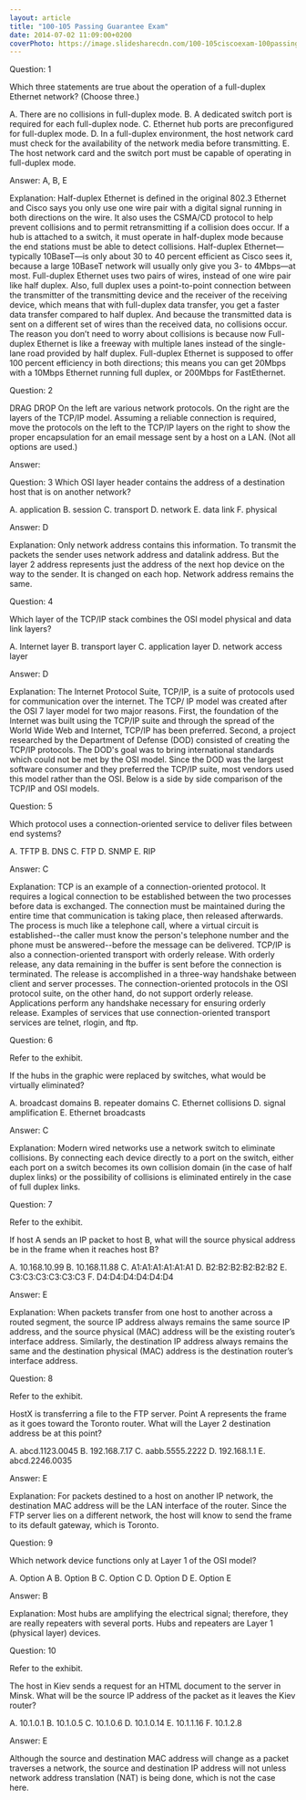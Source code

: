 ```yaml
---
layout: article
title: "100-105 Passing Guarantee Exam"
date: 2014-07-02 11:09:00+0200
coverPhoto: https://image.slidesharecdn.com/100-105ciscoexam-100passingguaranteewithlatestdemo-170530105821/95/100105-cisco-exam-100-passing-guarantee-with-latest-demo-1-638.jpg?cb=1496141942
---
```




Question: 1

Which three statements are true about the operation of a full-duplex Ethernet network? (Choose three.)

A. There are no collisions in full-duplex mode.
B. A dedicated switch port is required for each full-duplex node.
C. Ethernet hub ports are preconfigured for full-duplex mode.
D. In a full-duplex environment, the host network card must check for the availability of the network media before transmitting.
E. The host network card and the switch port must be capable of operating in full-duplex mode.

Answer: A, B, E 

Explanation:
Half-duplex Ethernet is defined in the original 802.3 Ethernet and Cisco says you only use one wire pair with a digital signal running in both directions on the wire. It also uses the CSMA/CD protocol to help prevent collisions and to permit retransmitting if a collision does occur. If a hub is attached to a switch, it must operate in half-duplex mode because the end stations must be able to detect collisions. Half-duplex Ethernet—typically 10BaseT—is only about 30 to 40 percent efficient as Cisco sees it, because a large 10BaseT network will usually only give you 3- to 4Mbps—at most.
Full-duplex Ethernet uses two pairs of wires, instead of one wire pair like half duplex. Also, full duplex uses a point-to-point connection between the transmitter of the transmitting device and the receiver of the receiving device, which means that with full-duplex data transfer, you get a faster data transfer compared to half duplex. And because the transmitted data is sent on a different set of wires than the received data, no collisions occur. The reason you don’t need to worry about collisions is because now Full-duplex Ethernet is like a freeway with multiple lanes instead of the single-lane road provided by half duplex. Full-duplex Ethernet is supposed to offer 100 percent efficiency in both directions; this means you can get 20Mbps with a 10Mbps Ethernet running full duplex, or 200Mbps for FastEthernet.

Question: 2

DRAG DROP
On the left are various network protocols. On the right are the layers of the TCP/IP model. Assuming a reliable connection is required, move the protocols on the left to the TCP/IP layers on the right to show the proper encapsulation for an email message sent by a host on a LAN. (Not all options are used.)

Answer: 

Question: 3
Which OSI layer header contains the address of a destination host that is on another network?

A. application
B. session
C. transport
D. network
E. data link
F. physical

Answer: D 

Explanation:
Only network address contains this information. To transmit the packets the sender uses network address and datalink address. But the layer 2 address represents just the address of the next hop device on the way to the sender. It is changed on each hop. Network address remains the same.

Question: 4

Which layer of the TCP/IP stack combines the OSI model physical and data link layers?

A. Internet layer
B. transport layer
C. application layer
D. network access layer

Answer: D 

Explanation:
The Internet Protocol Suite, TCP/IP, is a suite of protocols used for communication over the internet. The TCP/ IP model was created after the OSI 7 layer model for two major reasons. First, the foundation of the Internet was built using the TCP/IP suite and through the spread of the World Wide Web and Internet, TCP/IP has been preferred. Second, a project researched by the Department of Defense (DOD) consisted of creating the TCP/IP protocols. The DOD's goal was to bring international standards which could not be met by the OSI model.
Since the DOD was the largest software consumer and they preferred the TCP/IP suite, most vendors used this model rather than the OSI. Below is a side by side comparison of the TCP/IP and OSI models.

Question: 5

Which protocol uses a connection-oriented service to deliver files between end systems?

A. TFTP
B. DNS
C. FTP
D. SNMP
E. RIP

Answer: C 

Explanation:
TCP is an example of a connection-oriented protocol. It requires a logical connection to be established between the two processes before data is exchanged. The connection must be maintained during the entire time that communication is taking place, then released afterwards. The process is much like a telephone call, where a virtual circuit is established--the caller must know the person's telephone number and the phone must be answered--before the message can be delivered.
TCP/IP is also a connection-oriented transport with orderly release. With orderly release, any data remaining in the buffer is sent before the connection is terminated. The release is accomplished in a three-way handshake between client and server processes. The connection-oriented protocols in the OSI protocol suite, on the other hand, do not support orderly release. Applications perform any handshake necessary for ensuring orderly release.
Examples of services that use connection-oriented transport services are telnet, rlogin, and ftp.

Question: 6

Refer to the exhibit.

If the hubs in the graphic were replaced by switches, what would be virtually eliminated?

A. broadcast domains
B. repeater domains
C. Ethernet collisions
D. signal amplification
E. Ethernet broadcasts

Answer: C 

Explanation:
Modern wired networks use a network switch to eliminate collisions. By connecting each device directly to a port on the switch, either each port on a switch becomes its own collision domain (in the case of half duplex links) or the possibility of collisions is eliminated entirely in the case of full duplex links.

Question: 7

Refer to the exhibit.

If host A sends an IP packet to host B, what will the source physical address be in the frame when it reaches host B?

A. 10.168.10.99
B. 10.168.11.88
C. A1:A1:A1:A1:A1:A1
D. B2:B2:B2:B2:B2:B2
E. C3:C3:C3:C3:C3:C3
F. D4:D4:D4:D4:D4:D4

Answer: E 

Explanation:
When packets transfer from one host to another across a routed segment, the source IP address always remains the same source IP address, and the source physical (MAC) address will be the existing router’s interface address. Similarly, the destination IP address always remains the same and the destination physical (MAC) address is the destination router’s interface address.

Question: 8

Refer to the exhibit.

HostX is transferring a file to the FTP server. Point A represents the frame as it goes toward the Toronto router. What will the Layer 2 destination address be at this point?

A. abcd.1123.0045
B. 192.168.7.17
C. aabb.5555.2222
D. 192.168.1.1
E. abcd.2246.0035

Answer: E 

Explanation:
For packets destined to a host on another IP network, the destination MAC address will be the LAN interface of the router. Since the FTP server lies on a different network, the host will know to send the frame to its default gateway, which is Toronto.

Question: 9

Which network device functions only at Layer 1 of the OSI model?

A. Option A
B. Option B
C. Option C
D. Option D
E. Option E

Answer: B 

Explanation:
Most hubs are amplifying the electrical signal; therefore, they are really repeaters with several ports. Hubs and repeaters are Layer 1 (physical layer) devices.

Question: 10

Refer to the exhibit.

The host in Kiev sends a request for an HTML document to the server in Minsk. What will be the source IP address of the packet as it leaves the Kiev router?

A. 10.1.0.1
B. 10.1.0.5
C. 10.1.0.6
D. 10.1.0.14
E. 10.1.1.16
F. 10.1.2.8

Answer: E 

Although the source and destination MAC address will change as a packet traverses a network, the source and destination IP address will not unless network address translation (NAT) is being done, which is not the case here.